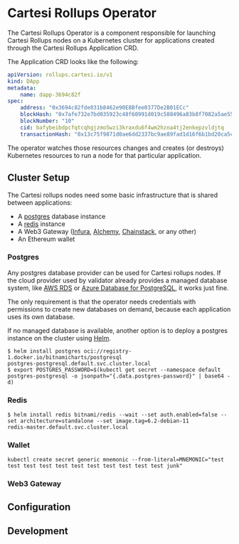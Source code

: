 # Cartesi Rollups Operator

The Cartesi Rollups Operator is a component responsible for launching Cartesi Rollups nodes on a Kubernetes cluster for applications created through the Cartesi Rollups Application CRD.

The Application CRD looks like the following:

```yaml
apiVersion: rollups.cartesi.io/v1
kind: DApp
metadata:
    name: dapp-3694c82f
spec:
    address: "0x3694c82fde031b8462e90E8Bfee0377De2B01ECc"
    blockHash: "0x7afe732e7bd035923c48f60991d019c588496a83b8f7082a5ae5502910395ff0"
    blockNumber: "10"
    cid: bafybeibdpcfqtcqhgjzmo5wzi3kraxdu6f4wm2hzna4tj2enkepzvldjtq
    transactionHash: "0x13c75f9871d0ae6dd2337bc9ae89fad1d16f6b1bd20ca5ccb950aadd5a7232e7"
```

The operator watches those resources changes and creates (or destroys) Kubernetes resources to run a node for that particular application.

## Cluster Setup

The Cartesi rollups nodes need some basic infrastructure that is shared between applications:

-   A [postgres](https://www.postgresql.org) database instance
-   A [redis](https://redis.com) instance
-   A Web3 Gateway ([Infura](https://www.infura.io), [Alchemy](http://alchemy.com), [Chainstack](http://chainstack.com), or any other)
-   An Ethereum wallet

### Postgres

Any postgres database provider can be used for Cartesi rollups nodes. If the cloud provider used by validator already provides a managed database system, like [AWS RDS](https://aws.amazon.com/en/rds/) or [Azure Database for PostgreSQL](https://azure.microsoft.com/en-us/products/postgresql), it works just fine.

The only requirement is that the operator needs credentials with permissions to create new databases on demand, because each application uses its own database.

If no managed database is available, another option is to deploy a postgres instance on the cluster using [Helm](https://helm.sh).

```shell
$ helm install postgres oci://registry-1.docker.io/bitnamicharts/postgresql
postgres-postgresql.default.svc.cluster.local
$ export POSTGRES_PASSWORD=$(kubectl get secret --namespace default postgres-postgresql -o jsonpath="{.data.postgres-password}" | base64 -d)
```

### Redis

```shell
$ helm install redis bitnami/redis --wait --set auth.enabled=false --set architecture=standalone --set image.tag=6.2-debian-11
redis-master.default.svc.cluster.local
```

### Wallet

```shell
kubectl create secret generic mnemonic --from-literal=MNEMONIC="test test test test test test test test test test test junk"
```

### Web3 Gateway

## Configuration

## Development
